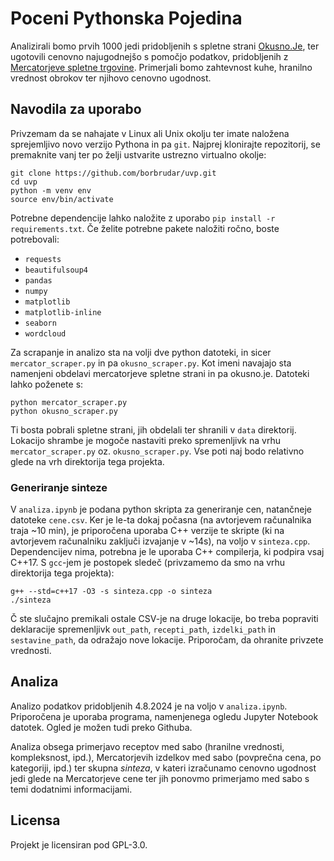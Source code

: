 # Poceni Pythonska Pojedina

Analizirali bomo prvih 1000 jedi pridobljenih s spletne strani [Okusno.Je](https://okusno.je/), ter ugotovili cenovno najugodnejšo s pomočjo podatkov, pridobljenih z [Mercatorjeve spletne trgovine](https://www.mercatoronline.si/sl/search). Primerjali bomo zahtevnost kuhe, hranilno vrednost obrokov ter njihovo cenovno ugodnost. 


## Navodila za uporabo

Privzemam da se nahajate v Linux ali Unix okolju ter imate naložena sprejemljivo novo verzijo Pythona in pa `git`. Najprej klonirajte repozitorij, se premaknite vanj ter po želji ustvarite ustrezno virtualno okolje:
```
git clone https://github.com/borbrudar/uvp.git
cd uvp
python -m venv env
source env/bin/activate
```

Potrebne dependencije lahko naložite z uporabo `pip install -r requirements.txt`.
Če želite potrebne pakete naložiti ročno, boste potrebovali:
* `requests`
* `beautifulsoup4`
* `pandas`
* `numpy`
* `matplotlib`
* `matplotlib-inline`
* `seaborn` 
* `wordcloud`

Za scrapanje in analizo sta na volji dve python datoteki, in sicer
`mercator_scraper.py` in pa `okusno_scraper.py`. Kot imeni navajajo sta namenjeni obdelavi mercatorjeve spletne strani in pa okusno.je.
Datoteki lahko poženete s:
```
python mercator_scraper.py
python okusno_scraper.py
```

Ti bosta pobrali spletne strani, jih obdelali ter shranili v `data` direktorij. Lokacijo shrambe je mogoče nastaviti preko
spremenljivk na vrhu `mercator_scraper.py` oz. `okusno_scraper.py`. Vse poti naj bodo relativno glede na vrh direktorija tega projekta.

### Generiranje sinteze

V `analiza.ipynb` je podana python skripta za generiranje cen, natančneje datoteke `cene.csv`. Ker je le-ta dokaj počasna (na avtorjevem računalnika traja ~10 min), je priporočena uporaba C++ verzije te skripte (ki na avtorjevem računalniku zaključi izvajanje v ~14s), na voljo v `sinteza.cpp`. Dependencijev nima, potrebna je le uporaba C++ compilerja, ki podpira vsaj C++17. S `gcc`-jem je postopek sledeč (privzamemo da smo na vrhu direktorija tega projekta):

```
g++ --std=c++17 -O3 -s sinteza.cpp -o sinteza 
./sinteza
```

Č ste slučajno premikali ostale CSV-je na druge lokacije, bo treba popraviti deklaracije spremenljivk `out_path`, `recepti_path`, `izdelki_path` in `sestavine_path`, da odražajo nove lokacije. Priporočam, da ohranite privzete vrednosti. 

## Analiza 

Analizo podatkov pridobljenih 4.8.2024 je na voljo v `analiza.ipynb`. Priporočena je uporaba programa, namenjenega ogledu Jupyter Notebook datotek. Ogled je možen tudi preko Githuba. 

Analiza obsega primerjavo receptov med sabo (hranilne vrednosti, kompleksnost, ipd.), Mercatorjevih izdelkov med sabo (povprečna cena, po kategoriji, ipd.) ter skupna *sinteza*, v kateri izračunamo cenovno ugodnost jedi glede na Mercatorjeve cene ter jih ponovmo primerjamo med sabo s temi dodatnimi informacijami.

## Licensa

Projekt je licensiran pod GPL-3.0. 
